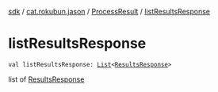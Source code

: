 [sdk](../../index.md) / [cat.rokubun.jason](../index.md) / [ProcessResult](index.md) / [listResultsResponse](./list-results-response.md)

# listResultsResponse

`val listResultsResponse: `[`List`](https://kotlinlang.org/api/latest/jvm/stdlib/kotlin.collections/-list/index.html)`<`[`ResultsResponse`](../../cat.rokubun.jason.repository.remote.dto/-results-response/index.md)`>`

list of [ResultsResponse](../../cat.rokubun.jason.repository.remote.dto/-results-response/index.md)

